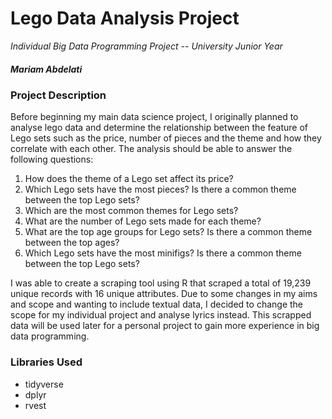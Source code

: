 # Lego Data Analysis Project 

*Individual Big Data Programming Project -- University Junior Year*
##### Mariam Abdelati

<h3>Project Description<a id='problem-description'></a></h3>

Before beginning my main data science project, I originally planned to analyse lego data and determine the relationship between the feature of Lego sets such as the price, number of pieces and the theme and how they correlate with each other. The analysis should be able to answer the following questions:
1. How does the theme of a Lego set affect its price?
2. Which Lego sets have the most pieces? Is there a common theme between the top Lego sets?
3. Which are the most common themes for Lego sets?
4. What are the number of Lego sets made for each theme?
5. What are the top age groups for Lego sets? Is there a common theme between the top ages?
6. Which Lego sets have the most minifigs? Is there a common theme between the top Lego sets?

I was able to create a scraping tool using R that scraped a total of 19,239 unique records with 16 unique attributes. Due to some changes in my aims and scope and wanting to include textual data, I decided to change the scope for my individual project and analyse lyrics instead. This scrapped data will be used later for a personal project to gain more experience in big data programming.

<h3>Libraries Used<a id='libraries'></a></h3>

- tidyverse
- dplyr
- rvest
